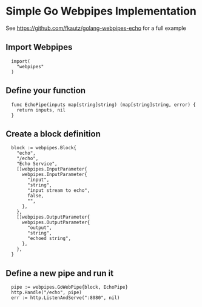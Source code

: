 Simple Go Webpipes Implementation
=================================

See https://github.com/fkautz/golang-webpipes-echo for a full example

Import Webpipes
---------------
```
  import(
    "webpipes"
  )
```

Define your function
--------------------

```
  func EchoPipe(inputs map[string]string) (map[string]string, error) {
    return inputs, nil
  }
```

Create a block definition
-------------------------
```
  block := webpipes.Block{
    "echo",
    "/echo",
    "Echo Service",
    []webpipes.InputParameter{
      webpipes.InputParameter{
        "input",
        "string",
        "input stream to echo",
        false,
        "",
      },
    },
    []webpipes.OutputParameter{
      webpipes.OutputParameter{
        "output",
        "string",
        "echoed string",
      },
    },
  }
```

Define a new pipe and run it
----------------------------
```
  pipe := webpipes.GoWebPipe{block, EchoPipe}
  http.Handle("/echo", pipe)
  err := http.ListenAndServe(":8080", nil)
```
